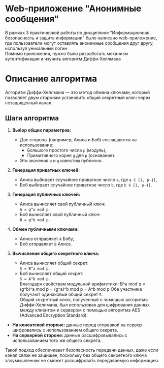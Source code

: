 # Web-приложение "Анонимные сообщения"
В рамках 3 практической работы по дисциплине "Информационная безопасность и защита информации" было
написано web-приложение, где пользователи могут оставлять анонимные сообщения друг другу, используя уникальный логин  
Помимо приложения, нужно было разработать механизм аутентификации и изучить алгоритм Диффи-Хеллмана  
# Описание алгоритма
Алгоритм Диффи-Хеллмана — это метод обмена ключами, который позволяет двум сторонам установить общий секретный ключ через незащищенный канал. 

## Шаги алгоритма

1. **Выбор общих параметров:**
   - Две стороны (например, Алиса и Боб) соглашаются на использование:
     - Большого простого числа `p` (модуль),
     - Примитивного корня `g` для `p` (основание).
   - Эти значения `p` и `g` известны публично.

2. **Генерация приватных ключей:**
   - Алиса выбирает случайное приватное число `a`, где `a ∈ [1, p-1]`,
   - Боб выбирает случайное приватное число `b`, где `b ∈ [1, p-1]`.

3. **Генерация публичных ключей:**
   - Алиса вычисляет свой публичный ключ:  
     `A = g^a mod p`,
   - Боб вычисляет свой публичный ключ:  
     `B = g^b mod p`.

4. **Обмен публичными ключами:**
   - Алиса отправляет `A` Бобу,
   - Боб отправляет `B` Алисе.

5. **Вычисление общего секретного ключа:**
   - Алиса вычисляет общий секрет:  
     `S = B^a mod p`,
   - Боб вычисляет общий секрет:  
     `S = A^b mod p`.  
   Благодаря свойствам модульной арифметики: B^a mod p = (g^b)^a mod p = (g^a)^b mod p = A^b mod p
   Оба участника получают одинаковый общий секрет `S`.  
Общий секретный ключ, полученный с помощью алгоритма Диффи-Хеллмана, был использован для шифрования данных между клиентом и сервером с помощью алгоритма AES (Advanced Encryption Standard). 

- **На клиентской стороне:** данные перед отправкой на сервер шифровались с использованием общего секрета.
- **На серверной стороне:** данные расшифровывались с использованием того же общего секрета.

Такой подход обеспечивает безопасность передачи данных, даже если канал связи не защищен, поскольку без общего секретного ключа злоумышленник не сможет расшифровать передаваемую информацию.